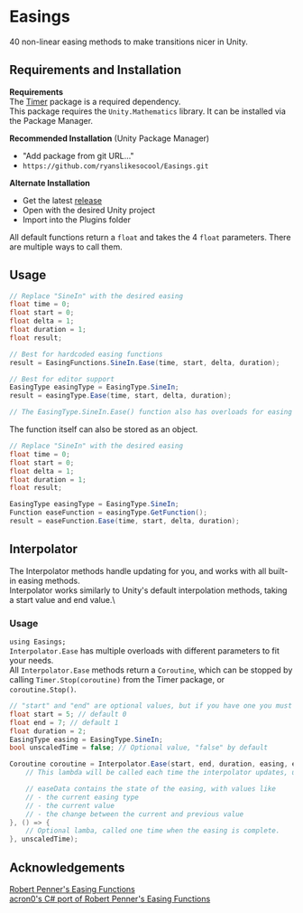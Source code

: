 # Easings
40 non-linear easing methods to make transitions nicer in Unity.

## Requirements and Installation
**Requirements**\
The [Timer](https://github.com/ryanslikesocool/Timer) package is a required dependency.\
This package requires the `Unity.Mathematics` library.  It can be installed via the Package Manager.

**Recommended Installation** (Unity Package Manager)
- "Add package from git URL..."
- `https://github.com/ryanslikesocool/Easings.git`

**Alternate Installation**
- Get the latest [release](https://github.com/ryanslikesocool/Easings/releases)
- Open with the desired Unity project
- Import into the Plugins folder

All default functions return a `float` and takes the 4 `float` parameters.  There are multiple ways to call them.

## Usage
```cs
// Replace "SineIn" with the desired easing
float time = 0;
float start = 0;
float delta = 1;
float duration = 1;
float result;

// Best for hardcoded easing functions
result = EasingFunctions.SineIn.Ease(time, start, delta, duration);

// Best for editor support
EasingType easingType = EasingType.SineIn;
result = easingType.Ease(time, start, delta, duration);

// The EasingType.SineIn.Ease() function also has overloads for easing Unity types, like vectors and colors
```

The function itself can also be stored as an object.
```cs
// Replace "SineIn" with the desired easing
float time = 0;
float start = 0;
float delta = 1;
float duration = 1;
float result;

EasingType easingType = EasingType.SineIn;
Function easeFunction = easingType.GetFunction();
result = easeFunction.Ease(time, start, delta, duration);
```

## Interpolator
The Interpolator methods handle updating for you, and works with all built-in easing methods.\
Interpolator works similarly to Unity's default interpolation methods, taking a start value and end value.\

### Usage
`using Easings;`\
`Interpolator.Ease` has multiple overloads with different parameters to fit your needs.\
All `Interpolator.Ease` methods return a `Coroutine`, which can be stopped by calling `Timer.Stop(coroutine)` from the Timer package, or `coroutine.Stop()`.

```cs
// "start" and "end" are optional values, but if you have one you must have both.
float start = 5; // default 0
float end = 7; // default 1
float duration = 2;
EasingType easing = EasingType.SineIn;
bool unscaledTime = false; // Optional value, "false" by default

Coroutine coroutine = Interpolator.Ease(start, end, duration, easing, easeData => {
    // This lambda will be called each time the interpolator updates, usually once a frame.

    // easeData contains the state of the easing, with values like
    // - the current easing type
    // - the current value
    // - the change between the current and previous value
}, () => {
    // Optional lamba, called one time when the easing is complete.
}, unscaledTime);
```

## Acknowledgements
[Robert Penner's Easing Functions](http://robertpenner.com/easing/)\
[acron0's C# port of Robert Penner's Easing Functions](https://github.com/acron0/Easings)
